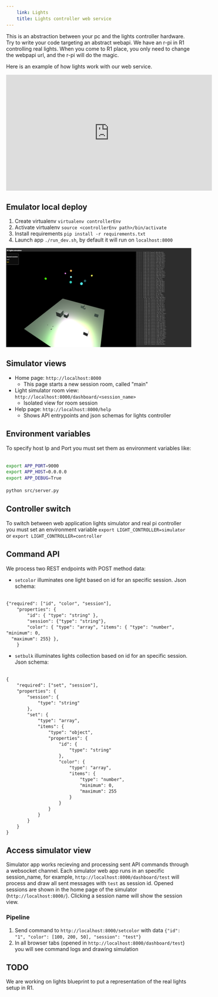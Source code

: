 ```yaml
---
    link: Lights
    title: Lights controller web service
---
```


This is an abstraction between your pc and the lights controller hardware. Try to write your code targeting an abstract webapi. We have an r-pi in R1 controlling real lights. When you come to R1 place, you only need to change the webpapi url, and the r-pi will do the magic.

Here is an example of how lights work with our web service.

<iframe width="560" height="315" src="https://www.youtube.com/embed/oaBTSngKxxM" frameborder="0" allow="accelerometer; autoplay; encrypted-media; gyroscope; picture-in-picture" allowfullscreen></iframe>

## Emulator local deploy

1. Create virtualenv ```virtualenv controllerEnv```
2. Activate virtualenv ```source <controllerEnv path>/bin/activate```
2. Install requirements ```pip install -r requirements.txt```
3. Launch app ```./run_dev.sh```, by default it will run on ```localhost:8000```

![simluator.png](img/simulator.png)

## Simulator views
- Home page: ```http://localhost:8000```
    - This page starts a new session room, called "main"
- Light simulator room view: ```http://localhost:8000/dashboard/<session_name>```
    - Isolated view for room session
- Help page: ```http://localhost:8000/help```
    - Shows API entrypoints and json schemas for lights controller

## Environment variables

To specify host Ip and Port you must set them as environment variables like:
```bash

export APP_PORT=9000
export APP_HOST=0.0.0.0
export APP_DEBUG=True

python src/server.py

```



## Controller switch
To switch between web application lights simulator and real pi controller you must set an environment variable ```export LIGHT_CONTROLLER=simulator``` or ```export LIGHT_CONTROLLER=controller```

## Command API
We process two REST endpoints with POST method data:

- ```setcolor``` illuminates one light based on id for an specific session. Json schema: 

```

{"required": ["id", "color", "session"],
    "properties": {
        "id": { "type": "string" },
        "session": {"type": "string"},
        "color": { "type": "array", "items": { "type": "number", "minimum": 0,
  "maximum": 255} },
    }

```

- ```setbulk``` illuminates lights collection based on id for an specific session. Json schema: 

```

{
    "required": ["set", "session"],
    "properties": {
        "session": {
            "type": "string"
        },
        "set": {
            "type": "array",
            "items": {
                "type": "object",
                "properties": {
                    "id": {
                        "type": "string"
                    },
                    "color": {
                        "type": "array",
                        "items": {
                            "type": "number",
                            "minimum": 0,
                            "maximum": 255
                        }
                    }
                }
            }
        }
    }
}

```

 
## Access simulator view
Simulator app works recieving and processing sent API commands through a websocket channel. Each simulator web app runs in an specific session_name, for example, ```http://localhost:8000/dashboard/test``` will process and draw all sent messages with ```test``` as session id. Opened sessions are shown in the home page of the simulator (```http://localhost:8000/```). Clicking a session name will show the session view.

### Pipeline

1. Send command to ```http://localhost:8000/setcolor``` with data ```{"id": "1", "color": [100, 200, 50], "session": "test"}```
2. In all browser tabs (opened in ```http://localhost:8000/dashboard/test```) you will see command logs and drawing simulation

## TODO

We are working on lights blueprint to put a representation of the real lights setup in R1. 
